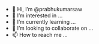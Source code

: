 - 👋 Hi, I’m @prabhukumarsaw
- 👀 I’m interested in ...
- 🌱 I’m currently learning ...
- 💞️ I’m looking to collaborate on ...
- 📫 How to reach me ...

<!---
prabhukumarsaw/prabhukumarsaw is a ✨ special ✨ repository because its `README.md` (this file) appears on your GitHub profile.
You can click the Preview link to take a look at your changes.
--->
